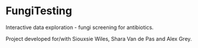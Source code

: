 # FungiTesting

Interactive data exploration - fungi screening for antibiotics.

Project developed for/with Siouxsie Wiles, Shara Van de Pas and Alex Grey.

